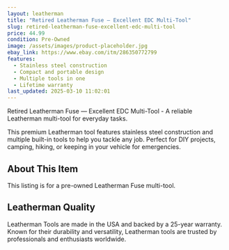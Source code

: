 ```yaml
---
layout: leatherman
title: "Retired Leatherman Fuse — Excellent EDC Multi-Tool"
slug: retired-leatherman-fuse-excellent-edc-multi-tool
price: 44.99
condition: Pre-Owned
image: /assets/images/product-placeholder.jpg
ebay_link: https://www.ebay.com/itm/286350772799
features:
  - Stainless steel construction
  - Compact and portable design
  - Multiple tools in one
  - Lifetime warranty
last_updated: 2025-03-10 11:02:01
---
```


Retired Leatherman Fuse — Excellent EDC Multi-Tool - A reliable Leatherman multi-tool for everyday tasks.

This premium Leatherman tool features stainless steel construction and multiple built-in tools to help you tackle any job. Perfect for DIY projects, camping, hiking, or keeping in your vehicle for emergencies.

## About This Item

This listing is for a pre-owned Leatherman Fuse multi-tool.

## Leatherman Quality

Leatherman Tools are made in the USA and backed by a 25-year warranty. Known for their durability and versatility, Leatherman tools are trusted by professionals and enthusiasts worldwide.

